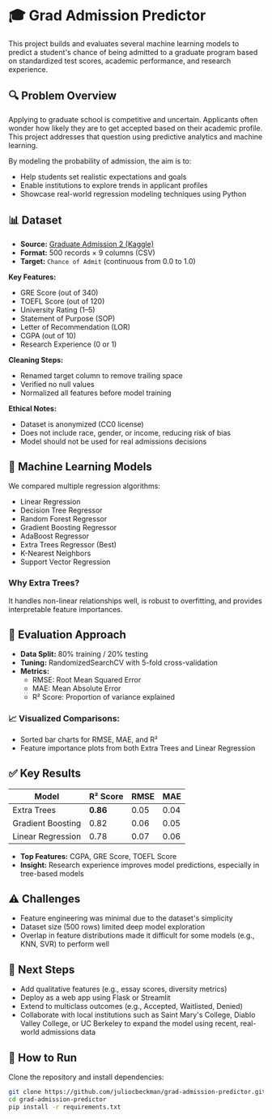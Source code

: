 # 🎓 Grad Admission Predictor

This project builds and evaluates several machine learning models to predict a student's chance of being admitted to a graduate program based on standardized test scores, academic performance, and research experience.

## 🔍 Problem Overview

Applying to graduate school is competitive and uncertain. Applicants often wonder how likely they are to get accepted based on their academic profile. This project addresses that question using predictive analytics and machine learning. 

By modeling the probability of admission, the aim is to:
- Help students set realistic expectations and goals
- Enable institutions to explore trends in applicant profiles
- Showcase real-world regression modeling techniques using Python

## 📊 Dataset

- **Source:** [Graduate Admission 2 (Kaggle)](https://www.kaggle.com/datasets/mohansacharya/graduate-admissions)
- **Format:** 500 records × 9 columns (CSV)
- **Target:** `Chance of Admit` (continuous from 0.0 to 1.0)

**Key Features:**
- GRE Score (out of 340)
- TOEFL Score (out of 120)
- University Rating (1–5)
- Statement of Purpose (SOP)
- Letter of Recommendation (LOR)
- CGPA (out of 10)
- Research Experience (0 or 1)

**Cleaning Steps:**
- Renamed target column to remove trailing space
- Verified no null values
- Normalized all features before model training

**Ethical Notes:**
- Dataset is anonymized (CC0 license)
- Does not include race, gender, or income, reducing risk of bias
- Model should not be used for real admissions decisions

## 🧠 Machine Learning Models

We compared multiple regression algorithms:
- Linear Regression
- Decision Tree Regressor
- Random Forest Regressor
- Gradient Boosting Regressor
- AdaBoost Regressor
- Extra Trees Regressor (Best)
- K-Nearest Neighbors
- Support Vector Regression

### Why Extra Trees?
It handles non-linear relationships well, is robust to overfitting, and provides interpretable feature importances.

## 🧪 Evaluation Approach

- **Data Split:** 80% training / 20% testing
- **Tuning:** RandomizedSearchCV with 5-fold cross-validation
- **Metrics:**
  - RMSE: Root Mean Squared Error
  - MAE: Mean Absolute Error
  - R² Score: Proportion of variance explained

### 📈 Visualized Comparisons:
- Sorted bar charts for RMSE, MAE, and R²
- Feature importance plots from both Extra Trees and Linear Regression

## ✅ Key Results

| Model             | R² Score | RMSE  | MAE   |
|------------------|----------|-------|-------|
| Extra Trees      | **0.86** | 0.05  | 0.04  |
| Gradient Boosting| 0.82     | 0.06  | 0.05  |
| Linear Regression| 0.78     | 0.07  | 0.06  |

- **Top Features:** CGPA, GRE Score, TOEFL Score
- **Insight:** Research experience improves model predictions, especially in tree-based models

## ⚠️ Challenges

- Feature engineering was minimal due to the dataset's simplicity
- Dataset size (500 rows) limited deep model exploration
- Overlap in feature distributions made it difficult for some models (e.g., KNN, SVR) to perform well

## 🔁 Next Steps

- Add qualitative features (e.g., essay scores, diversity metrics)
- Deploy as a web app using Flask or Streamlit
- Extend to multiclass outcomes (e.g., Accepted, Waitlisted, Denied)
- Collaborate with local institutions such as Saint Mary's College, Diablo Valley College, or UC Berkeley to expand the model using recent, real-world admissions data

## 🚀 How to Run

Clone the repository and install dependencies:

```bash
git clone https://github.com/juliocbeckman/grad-admission-predictor.git
cd grad-admission-predictor
pip install -r requirements.txt
